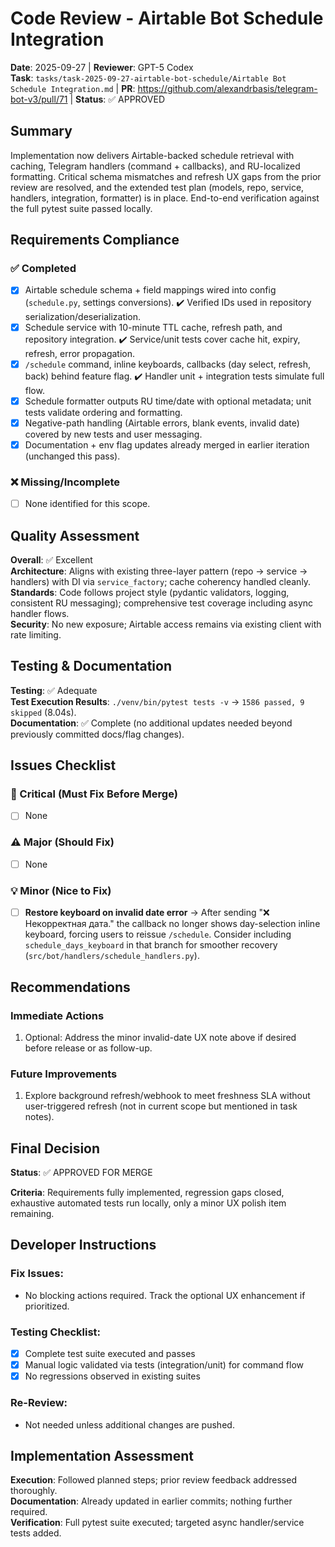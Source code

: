 # Code Review - Airtable Bot Schedule Integration

**Date**: 2025-09-27 | **Reviewer**: GPT-5 Codex  
**Task**: `tasks/task-2025-09-27-airtable-bot-schedule/Airtable Bot Schedule Integration.md` | **PR**: https://github.com/alexandrbasis/telegram-bot-v3/pull/71 | **Status**: ✅ APPROVED

## Summary
Implementation now delivers Airtable-backed schedule retrieval with caching, Telegram handlers (command + callbacks), and RU-localized formatting. Critical schema mismatches and refresh UX gaps from the prior review are resolved, and the extended test plan (models, repo, service, handlers, integration, formatter) is in place. End-to-end verification against the full pytest suite passed locally.

## Requirements Compliance
### ✅ Completed
- [x] Airtable schedule schema + field mappings wired into config (`schedule.py`, settings conversions). ✔️ Verified IDs used in repository serialization/deserialization.
- [x] Schedule service with 10-minute TTL cache, refresh path, and repository integration. ✔️ Service/unit tests cover cache hit, expiry, refresh, error propagation.
- [x] `/schedule` command, inline keyboards, callbacks (day select, refresh, back) behind feature flag. ✔️ Handler unit + integration tests simulate full flow.
- [x] Schedule formatter outputs RU time/date with optional metadata; unit tests validate ordering and formatting.
- [x] Negative-path handling (Airtable errors, blank events, invalid date) covered by new tests and user messaging.
- [x] Documentation + env flag updates already merged in earlier iteration (unchanged this pass).

### ❌ Missing/Incomplete
- [ ] None identified for this scope.

## Quality Assessment
**Overall**: ✅ Excellent  
**Architecture**: Aligns with existing three-layer pattern (repo → service → handlers) with DI via `service_factory`; cache coherency handled cleanly.  
**Standards**: Code follows project style (pydantic validators, logging, consistent RU messaging); comprehensive test coverage including async handler flows.  
**Security**: No new exposure; Airtable access remains via existing client with rate limiting.

## Testing & Documentation
**Testing**: ✅ Adequate  
**Test Execution Results**: `./venv/bin/pytest tests -v` → `1586 passed, 9 skipped` (8.04s).  
**Documentation**: ✅ Complete (no additional updates needed beyond previously committed docs/flag changes).

## Issues Checklist

### 🚨 Critical (Must Fix Before Merge)
- [ ] None

### ⚠️ Major (Should Fix)
- [ ] None

### 💡 Minor (Nice to Fix)
- [ ] **Restore keyboard on invalid date error** → After sending "❌ Некорректная дата." the callback no longer shows day-selection inline keyboard, forcing users to reissue `/schedule`. Consider including `schedule_days_keyboard` in that branch for smoother recovery (`src/bot/handlers/schedule_handlers.py`).

## Recommendations
### Immediate Actions
1. Optional: Address the minor invalid-date UX note above if desired before release or as follow-up.

### Future Improvements
1. Explore background refresh/webhook to meet freshness SLA without user-triggered refresh (not in current scope but mentioned in task notes).

## Final Decision
**Status**: ✅ APPROVED FOR MERGE

**Criteria**: Requirements fully implemented, regression gaps closed, exhaustive automated tests run locally, only a minor UX polish item remaining.

## Developer Instructions
### Fix Issues:
- No blocking actions required. Track the optional UX enhancement if prioritized.

### Testing Checklist:
- [x] Complete test suite executed and passes
- [x] Manual logic validated via tests (integration/unit) for command flow
- [x] No regressions observed in existing suites

### Re-Review:
- Not needed unless additional changes are pushed.

## Implementation Assessment
**Execution**: Followed planned steps; prior review feedback addressed thoroughly.  
**Documentation**: Already updated in earlier commits; nothing further required.  
**Verification**: Full pytest suite executed; targeted async handler/service tests added.
